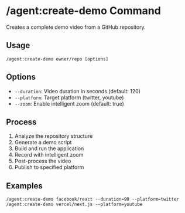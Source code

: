 # /agent:create-demo Command

Creates a complete demo video from a GitHub repository.

## Usage
```
/agent:create-demo owner/repo [options]
```

## Options
- `--duration`: Video duration in seconds (default: 120)
- `--platform`: Target platform (twitter, youtube)
- `--zoom`: Enable intelligent zoom (default: true)

## Process
1. Analyze the repository structure
2. Generate a demo script
3. Build and run the application
4. Record with intelligent zoom
5. Post-process the video
6. Publish to specified platform

## Examples
```
/agent:create-demo facebook/react --duration=90 --platform=twitter
/agent:create-demo vercel/next.js --platform=youtube
```